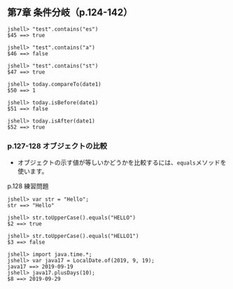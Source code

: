 ## 第7章 条件分岐（p.124-142）

```shell
jshell> "test".contains("es")
$45 ==> true

jshell> "test".contains("a")
$46 ==> false

jshell> "test".contains("st")
$47 ==> true

jshell> today.compareTo(date1)
$50 ==> 1

jshell> today.isBefore(date1)
$51 ==> false

jshell> today.isAfter(date1)
$52 ==> true
```

### p.127-128 オブジェクトの比較
- オブジェクトの示す値が等しいかどうかを比較するには、`equals`メソッドを使います。

p.128 練習問題
```shell
jshell> var str = "Hello";
str ==> "Hello"

jshell> str.toUpperCase().equals("HELLO")
$2 ==> true

jshell> str.toUpperCase().equals("HELLO1")
$3 ==> false

jshell> import java.time.*;
jshell> var java17 = LocalDate.of(2019, 9, 19);
java17 ==> 2019-09-19
jshell> java17.plusDays(10);
$8 ==> 2019-09-29
```
